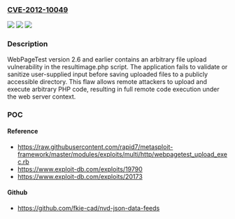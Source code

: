 ### [CVE-2012-10049](https://cve.mitre.org/cgi-bin/cvename.cgi?name=CVE-2012-10049)
![](https://img.shields.io/static/v1?label=Product&message=WebPageTest&color=blue)
![](https://img.shields.io/static/v1?label=Version&message=*%20&color=brightgreen)
![](https://img.shields.io/static/v1?label=Vulnerability&message=CWE-434%20Unrestricted%20Upload%20of%20File%20with%20Dangerous%20Type&color=brightgreen)

### Description

WebPageTest version 2.6 and earlier contains an arbitrary file upload vulnerability in the resultimage.php script. The application fails to validate or sanitize user-supplied input before saving uploaded files to a publicly accessible directory. This flaw allows remote attackers to upload and execute arbitrary PHP code, resulting in full remote code execution under the web server context.

### POC

#### Reference
- https://raw.githubusercontent.com/rapid7/metasploit-framework/master/modules/exploits/multi/http/webpagetest_upload_exec.rb
- https://www.exploit-db.com/exploits/19790
- https://www.exploit-db.com/exploits/20173

#### Github
- https://github.com/fkie-cad/nvd-json-data-feeds

